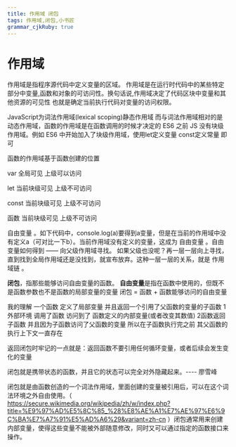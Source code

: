 ```yaml
---
title: 作用域 闭包
tags: 作用域,闭包,小书匠
grammar_cjkRuby: true
---
```

# 作用域
作用域是指程序源代码中定义变量的区域。
作用域是在运行时代码中的某些特定部分中变量,函数和对象的可访问性。换句话说,作用域决定了代码区块中变量和其他资源的可见性
也就是确定当前执行代码对变量的访问权限。

JavaScript为词法作用域(lexical scoping)静态作用域 而与词法作用域相对的是动态作用域，函数的作用域是在函数调用的时候才决定的
ES6 之前 JS 没有块级作用域。例如
ES6 中开始加入了块级作用域，使用let定义变量 const定义常量 即可

函数的作用域基于函数创建的位置

var 全局可见   上级可以访问

let 当前块级可见    上级不可访问

const 当前块级可见    上级不可访问

函数  当前块级可见  上级不可访问


自由变量 。如下代码中，console.log(a)要得到a变量，但是在当前的作用域中没有定义a（可对比一下b）。当前作用域没有定义的变量，这成为 自由变量 。自由变量如何得到 —— 向父级作用域寻找。
如果父级也没呢？再一层一层向上寻找，直到找到全局作用域还是没找到，就宣布放弃。这种一层一层的关系，就是 作用域链 。















**闭包**，指那些能够访问自由变量的函数。
**自由变量**是指在函数中使用的，但既不是函数参数也不是函数的局部变量的变量
闭包 = 函数 + 函数能够访问的自由变量


我的理解
一个函数 定义了局部变量 并且返回一个引用了父函数的变量的子函数
1外部环境 调用了函数 访问到了 函数定义的内部变量(或者改变其数值)
2函数返回子函数 并且因为子函数访问了父函数的变量 所以在子函数执行完之前 其父函数的执行上下文一直存在

返回闭包时牢记的一点就是：返回函数不要引用任何循环变量，或者后续会发生变化的变量

闭包就是携带状态的函数，并且它的状态可以完全对外隐藏起来。---- 廖雪峰




闭包就是由函数创造的一个词法作用域，里面创建的变量被引用后，可以在这个词法环境之外自由使用。（ https://secure.wikimedia.org/wikipedia/zh/w/index.php?title=%E9%97%AD%E5%8C%85_%28%E8%AE%A1%E7%AE%97%E6%9C%BA%E7%A7%91%E5%AD%A6%29&variant=zh-cn ）闭包通常用来创建内部变量，使得这些变量不能被外部随意修改，同时又可以通过指定的函数接口来操作。




